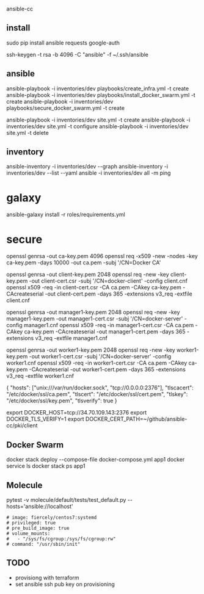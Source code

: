 ansible-cc

## install

sudo pip install ansible requests google-auth

ssh-keygen -t rsa -b 4096 -C "ansible" -f ~/.ssh/ansible

## ansible

ansible-playbook -i inventories/dev playbooks/create_infra.yml -t create
ansible-playbook -i inventories/dev playbooks/install_docker_swarm.yml -t create
ansible-playbook -i inventories/dev playbooks/secure_docker_swarm.yml -t create

ansible-playbook -i inventories/dev site.yml -t create
ansible-playbook -i inventories/dev site.yml -t configure
ansible-playbook -i inventories/dev site.yml -t delete

## inventory

ansible-inventory -i inventories/dev --graph
ansible-inventory -i inventories/dev --list --yaml
ansible -i inventories/dev all -m ping

# galaxy

ansible-galaxy install -r roles/requirements.yml

# secure

openssl genrsa -out ca-key.pem 4096
openssl req -x509 -new -nodes -key ca-key.pem -days 10000 -out ca.pem -subj '/CN=Docker CA'

openssl genrsa -out client-key.pem 2048
openssl req -new -key client-key.pem -out client-cert.csr -subj '/CN=docker-client' -config client.cnf
openssl x509 -req -in client-cert.csr -CA ca.pem -CAkey ca-key.pem -CAcreateserial -out client-cert.pem -days 365 -extensions v3_req -extfile client.cnf

openssl genrsa -out manager1-key.pem 2048
openssl req -new -key manager1-key.pem -out manager1-cert.csr -subj '/CN=docker-server' -config manager1.cnf
openssl x509 -req -in manager1-cert.csr -CA ca.pem -CAkey ca-key.pem -CAcreateserial -out manager1-cert.pem -days 365 -extensions v3_req -extfile manager1.cnf

openssl genrsa -out worker1-key.pem 2048
openssl req -new -key worker1-key.pem -out worker1-cert.csr -subj '/CN=docker-server' -config worker1.cnf
openssl x509 -req -in worker1-cert.csr -CA ca.pem -CAkey ca-key.pem -CAcreateserial -out worker1-cert.pem -days 365 -extensions v3_req -extfile worker1.cnf

{
    "hosts": ["unix:///var/run/docker.sock", "tcp://0.0.0.0:2376"],
    "tlscacert": "/etc/docker/ssl/ca.pem",
    "tlscert": "/etc/docker/ssl/cert.pem",
    "tlskey": "/etc/docker/ssl/key.pem",
    "tlsverify": true
}

export DOCKER_HOST=tcp://34.70.109.143:2376
export DOCKER_TLS_VERIFY=1
export DOCKER_CERT_PATH=~/github/ansible-cc/pki/client

## Docker Swarm

docker stack deploy --compose-file docker-compose.yml app1
docker service ls
docker stack ps app1

## Molecule

pytest -v molecule/default/tests/test_default.py --hosts='ansible://localhost'

    # image: fiercely/centos7:systemd
    # privileged: true
    # pre_build_image: true
    # volume_mounts:
    #   - "/sys/fs/cgroup:/sys/fs/cgroup:rw"
    # command: "/usr/sbin/init"

## TODO
- provisiong with terraform
- set ansible ssh pub key on provisioning

